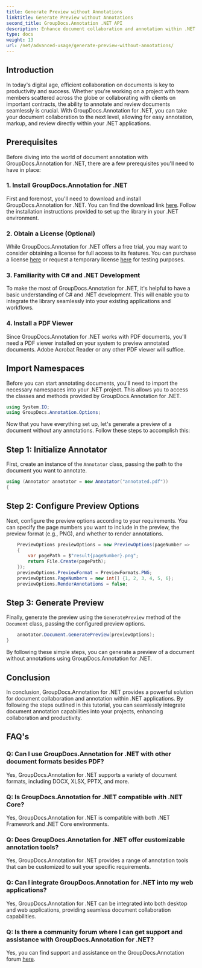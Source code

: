 ```yaml
---
title: Generate Preview without Annotations
linktitle: Generate Preview without Annotations
second_title: GroupDocs.Annotation .NET API
description: Enhance document collaboration and annotation within .NET applications using GroupDocs.Annotation for .NET. Easily annotate, mark up, and review documents with this powerful library.
type: docs
weight: 13
url: /net/advanced-usage/generate-preview-without-annotations/
---
```

## Introduction
In today's digital age, efficient collaboration on documents is key to productivity and success. Whether you're working on a project with team members scattered across the globe or collaborating with clients on important contracts, the ability to annotate and review documents seamlessly is crucial. With GroupDocs.Annotation for .NET, you can take your document collaboration to the next level, allowing for easy annotation, markup, and review directly within your .NET applications.
## Prerequisites
Before diving into the world of document annotation with GroupDocs.Annotation for .NET, there are a few prerequisites you'll need to have in place:
### 1. Install GroupDocs.Annotation for .NET
First and foremost, you'll need to download and install GroupDocs.Annotation for .NET. You can find the download link [here](https://releases.groupdocs.com/annotation/net/). Follow the installation instructions provided to set up the library in your .NET environment.
### 2. Obtain a License (Optional)
While GroupDocs.Annotation for .NET offers a free trial, you may want to consider obtaining a license for full access to its features. You can purchase a license [here](https://purchase.groupdocs.com/buy) or request a temporary license [here](https://purchase.groupdocs.com/temporary-license/) for testing purposes.
### 3. Familiarity with C# and .NET Development
To make the most of GroupDocs.Annotation for .NET, it's helpful to have a basic understanding of C# and .NET development. This will enable you to integrate the library seamlessly into your existing applications and workflows.
### 4. Install a PDF Viewer
Since GroupDocs.Annotation for .NET works with PDF documents, you'll need a PDF viewer installed on your system to preview annotated documents. Adobe Acrobat Reader or any other PDF viewer will suffice.

## Import Namespaces
Before you can start annotating documents, you'll need to import the necessary namespaces into your .NET project. This allows you to access the classes and methods provided by GroupDocs.Annotation for .NET.

```csharp
using System.IO;
using GroupDocs.Annotation.Options;
```

Now that you have everything set up, let's generate a preview of a document without any annotations. Follow these steps to accomplish this:
## Step 1: Initialize Annotator
First, create an instance of the `Annotator` class, passing the path to the document you want to annotate.
```csharp
using (Annotator annotator = new Annotator("annotated.pdf"))
{
```
## Step 2: Configure Preview Options
Next, configure the preview options according to your requirements. You can specify the page numbers you want to include in the preview, the preview format (e.g., PNG), and whether to render annotations.
```csharp
    PreviewOptions previewOptions = new PreviewOptions(pageNumber =>
    {
        var pagePath = $"result{pageNumber}.png";
        return File.Create(pagePath);
    });
    previewOptions.PreviewFormat = PreviewFormats.PNG;
    previewOptions.PageNumbers = new int[] {1, 2, 3, 4, 5, 6};
    previewOptions.RenderAnnotations = false;
```
## Step 3: Generate Preview
Finally, generate the preview using the `GeneratePreview` method of the `Document` class, passing the configured preview options.
```csharp
    annotator.Document.GeneratePreview(previewOptions);
}
```
By following these simple steps, you can generate a preview of a document without annotations using GroupDocs.Annotation for .NET.

## Conclusion
In conclusion, GroupDocs.Annotation for .NET provides a powerful solution for document collaboration and annotation within .NET applications. By following the steps outlined in this tutorial, you can seamlessly integrate document annotation capabilities into your projects, enhancing collaboration and productivity.
## FAQ's
### Q: Can I use GroupDocs.Annotation for .NET with other document formats besides PDF?
Yes, GroupDocs.Annotation for .NET supports a variety of document formats, including DOCX, XLSX, PPTX, and more.
### Q: Is GroupDocs.Annotation for .NET compatible with .NET Core?
Yes, GroupDocs.Annotation for .NET is compatible with both .NET Framework and .NET Core environments.
### Q: Does GroupDocs.Annotation for .NET offer customizable annotation tools?
Yes, GroupDocs.Annotation for .NET provides a range of annotation tools that can be customized to suit your specific requirements.
### Q: Can I integrate GroupDocs.Annotation for .NET into my web applications?
Yes, GroupDocs.Annotation for .NET can be integrated into both desktop and web applications, providing seamless document collaboration capabilities.
### Q: Is there a community forum where I can get support and assistance with GroupDocs.Annotation for .NET?
Yes, you can find support and assistance on the GroupDocs.Annotation forum [here](https://forum.groupdocs.com/c/annotation/10).
